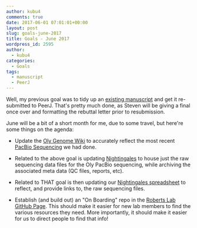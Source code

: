 ```yaml
---
author: kubu4
comments: true
date: 2017-06-01 07:01:01+00:00
layout: post
slug: goals-june-2017
title: Goals - June 2017
wordpress_id: 2595
author:
  - kubu4
categories:
  - Goals
tags:
  - manuscript
  - PeerJ
---
```


Well, my previous goal was to tidy up an [existing manuscript](https://github.com/RobertsLab/paper-Olurida-gene) and get it re-submitted to PeerJ. That's pretty much done, as Steven will be giving a final once over and formatting the rebuttal letter prior to resubmission.

June will be a bit of a short month for me, due to some travel, but here're some things on the agenda:





  * Update the [Oly Genome Wiki](https://github.com/RobertsLab/project-olympia.oyster-genomic/wiki) to accurately reflect the most recent [PacBio Sequencing](https://github.com/RobertsLab/project-olympia.oyster-genomic/wiki/Genome-sequencing-December-2016-(UW-PacBio)) we had done.



  * Related to the above goal is updating [Nightingales](http://owl.fish.washington.edu/nightingales/) to house just the raw sequencing data files for the Oly PacBio sequencing, while archiving the associated meta data (QC files, reports, etc).



  * Related to THAT goal is then updating our [Nightingales spreadsheet](https://docs.google.com/spreadsheets/d/1_XqIOPVHSBVGscnjzDSWUeRL7HUHXfaHxVzec-I-8Xk/edit?usp=drive_web) to reflect, and provide links to, the raw sequencing files.



  * Establish (and build out) an "On Boarding" repo in the [Roberts Lab GitHub Page](https://github.com/RobertsLab). This should make it easier for new lab members to find the various resources they need. More importantly, it should make it easier for _us_ to direct people to find that info!



